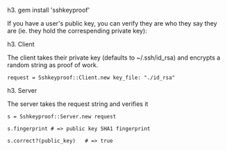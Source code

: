 
h3. gem install 'sshkeyproof'

If you have a user's public key, you can verify they are who they say they are (ie. they hold the correspending private key):
    

h3. Client

The client takes their private key (defaults to ~/.ssh/id_rsa) and encrypts a random string as proof of work.

    request = Sshkeyproof::Client.new key_file: "./id_rsa"
    
    
h3. Server

The server takes the request string and verifies it

    s = Sshkeyproof::Server.new request
 
    s.fingerprint # => public key SHA1 fingerprint

    s.correct?(public_key)   # => true


